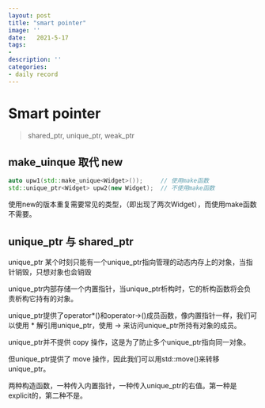 ```yaml
---
layout: post
title: "smart pointer"
image: ''
date:   2021-5-17
tags:
- 
description: ''
categories:
- daily record
---
```

# Smart pointer
> shared_ptr, unique_ptr, weak_ptr
## make_uinque 取代 new
~~~cpp
auto upw1(std::make_unique<Widget>());     // 使用make函数
std::unique_ptr<Widget> upw2(new Widget);  // 不使用make函数

~~~
使用new的版本重复需要常见的类型，（即出现了两次Widget），而使用make函数不需要。

## unique_ptr 与 shared_ptr

unique_ptr 某个时刻只能有一个unique_ptr指向管理的动态内存上的对象，当指针销毁，只想对象也会销毁

unique_ptr内部存储一个内置指针，当unique_ptr析构时，它的析构函数将会负责析构它持有的对象。

unique_ptr提供了operator*()和operator->()成员函数，像内置指针一样，我们可以使用 * 解引用unique_ptr，使用 -> 来访问unique_ptr所持有对象的成员。

unique_ptr并不提供 copy 操作，这是为了防止多个unique_ptr指向同一对象。

但unique_ptr提供了 move 操作，因此我们可以用std::move()来转移unique_ptr。

两种构造函数，一种传入内置指针，一种传入unique_ptr的右值。第一种是explicit的，第二种不是。

